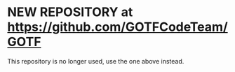 # NEW REPOSITORY at https://github.com/GOTFCodeTeam/GOTF
This repository is no longer used, use the one above instead.
